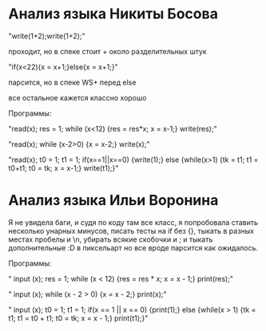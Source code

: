 # Анализ языка Никиты Босова

"write(1+2);write(1+2);"

проходит, но в спеке стоит + около разделительных штук

"if(x<22){x = x+1;}else{x = x+1;}"

парсится, но в спеке WS+ перед else

все остальное кажется классно хорошо

Программы:

"read(x); res = 1; while (x<12) {res = res*x; x = x-1;} write(res);"

"read(x); while (x-2>0) {x = x-2;} write(x);"

"read(x); t0 = 1; t1 = 1; if(x==1||x==0) {write(1);} else {while(x>1) {tk = t1; t1 = t0+t1; t0 = tk; x = x-1;} write(t1);}"

# Анализ языка Ильи Воронина

Я не увидела баги, и судя по коду там все класс, я попробовала ставить несколько унарных минусов, писать тесты на if без {}, тыкать в разных местах пробелы и \n, убирать всякие скобочки и ; и тыкать дополнительные :D в пиксельарт но все вроде парсится как ожидалось.


Программы:

" input (x); res = 1; while (x < 12) {res = res * x; x = x - 1;} print(res);"

" input (x); while (x - 2 > 0) {x = x - 2;} print(x);"

" input (x); t0 = 1; t1 = 1; if(x == 1 || x == 0) {print(1);} else {while(x > 1) {tk = t1; t1 = t0 + t1; t0 = tk; x = x - 1;} print(t1);}"
